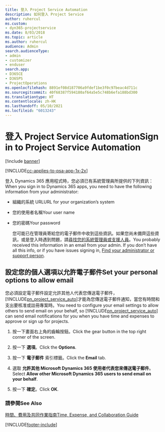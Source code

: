 ```yaml
---
title: 登入 Project Service Automation
description: 如何登入 Project Service
author: ruhercul
ms.custom:
- dyn365-projectservice
ms.date: 8/03/2018
ms.topic: article
ms.author: ruhercul
audience: Admin
search.audienceType:
- admin
- customizer
- enduser
search.app:
- D365CE
- D365PS
- ProjectOperations
ms.openlocfilehash: 8891ef08d187706a9fdef1be3f0c97beac4d711c
ms.sourcegitcommit: 40f68387f594180af64a5e5c748b6efa188bd300
ms.translationtype: HT
ms.contentlocale: zh-HK
ms.lasthandoff: 05/10/2021
ms.locfileid: "6013243"
---
```

# <a name="sign-in-to-project-service-automation"></a><span data-ttu-id="cf781-103">登入 Project Service Automation</span><span class="sxs-lookup"><span data-stu-id="cf781-103">Sign in to Project Service Automation</span></span>

[!include [banner](../includes/psa-now-project-operations.md)]

[!INCLUDE[cc-applies-to-psa-app-1x-2x](../includes/cc-applies-to-psa-app-1x-2x.md)]

<span data-ttu-id="cf781-104">登入 Dynamics 365 應用程式時，您必須已有系統管理員所提供的下列資訊：</span><span class="sxs-lookup"><span data-stu-id="cf781-104">When you sign in to Dynamics 365 apps, you need to have the following information from your administrator:</span></span>  
  
- <span data-ttu-id="cf781-105">組織的系統 URL</span><span class="sxs-lookup"><span data-stu-id="cf781-105">URL for your organization’s system</span></span>  
  
- <span data-ttu-id="cf781-106">您的使用者名稱</span><span class="sxs-lookup"><span data-stu-id="cf781-106">Your user name</span></span>  
  
- <span data-ttu-id="cf781-107">您的密碼</span><span class="sxs-lookup"><span data-stu-id="cf781-107">Your password</span></span>  
  
  <span data-ttu-id="cf781-108">您可能已在管理員寄給您的電子郵件中收到這些資訊。如果您尚未備齊這些資訊，或是登入時遇到問題，請[尋找您的系統管理員或支援人員](/dynamics365/customerengagement/on-premises/basics/find-administrator-support)。</span><span class="sxs-lookup"><span data-stu-id="cf781-108">You probably received this information in an email from your admin. If you don’t have all this info, or if you have issues signing in, [Find your administrator or support person](/dynamics365/customerengagement/on-premises/basics/find-administrator-support).</span></span>  
  
## <a name="set-your-personal-options-to-allow-email"></a><span data-ttu-id="cf781-109">設定您的個人選項以允許電子郵件</span><span class="sxs-lookup"><span data-stu-id="cf781-109">Set your personal options to allow email</span></span>  
 <span data-ttu-id="cf781-110">您必須設定電子郵件設定允許其他人代表您傳送電子郵件，[!INCLUDE[pn_project_service_auto](../includes/pn-project-service-auto.md)]才能為您傳送電子郵件通知，當您有時間和支出要核准或註冊專案時。</span><span class="sxs-lookup"><span data-stu-id="cf781-110">You need to configure your email settings to allow others to send email on your behalf, so [!INCLUDE[pn_project_service_auto](../includes/pn-project-service-auto.md)] can send email notifications for you when you have time and expenses to approve or sign up for projects.</span></span>  
  
1.  <span data-ttu-id="cf781-111">按一下畫面右上角的齒輪按鈕。</span><span class="sxs-lookup"><span data-stu-id="cf781-111">Click the gear button in the top right corner of the screen.</span></span>  
  
2.  <span data-ttu-id="cf781-112">按一下 **選項**。</span><span class="sxs-lookup"><span data-stu-id="cf781-112">Click the **Options**.</span></span>  
  
3.  <span data-ttu-id="cf781-113">按一下 **電子郵件** 索引標籤。</span><span class="sxs-lookup"><span data-stu-id="cf781-113">Click the **Email** tab.</span></span>  
  
4.  <span data-ttu-id="cf781-114">選取 **允許其他 Microsoft Dynamics 365 使用者代表您來傳送電子郵件**。</span><span class="sxs-lookup"><span data-stu-id="cf781-114">Select **Allow other Microsoft Dynamics 365 users to send email on your behalf**.</span></span>  
  
5.  <span data-ttu-id="cf781-115">按一下 **確定**。</span><span class="sxs-lookup"><span data-stu-id="cf781-115">Click **OK**.</span></span>  
  
### <a name="see-also"></a><span data-ttu-id="cf781-116">請參閱</span><span class="sxs-lookup"><span data-stu-id="cf781-116">See Also</span></span>  
 [<span data-ttu-id="cf781-117">時間、費用及共同作業指南</span><span class="sxs-lookup"><span data-stu-id="cf781-117">Time, Expense, and Collaboration Guide</span></span>](../psa/time-expense-collaboration-guide.md)


[!INCLUDE[footer-include](../includes/footer-banner.md)]